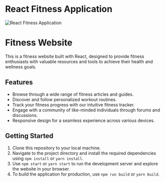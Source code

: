 # React Fitness Application

![React Fitness Application](https://i.ibb.co/Yt9spGc/image.png)

# Fitness Website

This is a fitness website built with React, designed to provide fitness enthusiasts with valuable resources and tools to achieve their health and wellness goals.

## Features

- Browse through a wide range of fitness articles and guides.
- Discover and follow personalized workout routines.
- Track your fitness progress with our intuitive fitness tracker.
- Engage with a community of like-minded individuals through forums and discussions.
- Responsive design for a seamless experience across various devices.

## Getting Started

1. Clone this repository to your local machine.
2. Navigate to the project directory and install the required dependencies using `npm install` or `yarn install`.
3. Use `npm start` or `yarn start` to run the development server and explore the website in your browser.
4. To build the application for production, use `npm run build` or `yarn build`.


